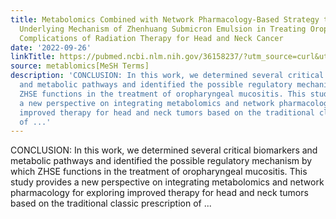```yaml
---
title: Metabolomics Combined with Network Pharmacology-Based Strategy to Reveal the
  Underlying Mechanism of Zhenhuang Submicron Emulsion in Treating Oropharyngeal Mucositis
  Complications of Radiation Therapy for Head and Neck Cancer
date: '2022-09-26'
linkTitle: https://pubmed.ncbi.nlm.nih.gov/36158237/?utm_source=curl&utm_medium=rss&utm_campaign=pubmed-2&utm_content=1Zkrxt7ktlCbHBXEV3v65xxSnkSWNsJ1A6Fq3gBniKhGfIUslK&fc=20210907212339&ff=20220928215211&v=2.17.8
source: metablomics[MeSH Terms]
description: 'CONCLUSION: In this work, we determined several critical biomarkers
  and metabolic pathways and identified the possible regulatory mechanism by which
  ZHSE functions in the treatment of oropharyngeal mucositis. This study provides
  a new perspective on integrating metabolomics and network pharmacology for exploring
  improved therapy for head and neck tumors based on the traditional classic prescription
  of ...'
---
```

CONCLUSION: In this work, we determined several critical biomarkers and metabolic pathways and identified the possible regulatory mechanism by which ZHSE functions in the treatment of oropharyngeal mucositis. This study provides a new perspective on integrating metabolomics and network pharmacology for exploring improved therapy for head and neck tumors based on the traditional classic prescription of ...